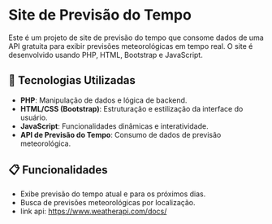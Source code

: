 # Site de Previsão do Tempo

Este é um projeto de site de previsão do tempo que consome dados de uma API gratuita para exibir previsões meteorológicas em tempo real. O site é desenvolvido usando PHP, HTML, Bootstrap e JavaScript.

## 🚀 Tecnologias Utilizadas

- **PHP**: Manipulação de dados e lógica de backend.
- **HTML/CSS (Bootstrap)**: Estruturação e estilização da interface do usuário.
- **JavaScript**: Funcionalidades dinâmicas e interatividade.
- **API de Previsão do Tempo**: Consumo de dados de previsão meteorológica.

## 📋 Funcionalidades

- Exibe previsão do tempo atual e para os próximos dias.
- Busca de previsões meteorológicas por localização.
- link api: https://www.weatherapi.com/docs/
